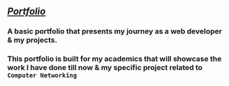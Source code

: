 ## <i> <u> Portfolio </u></i>
### A basic portfolio that presents my journey as a web developer & my projects.
### This portfolio is built for my academics that will showcase the work I have done till now & my specific project related to ``Computer Networking``
